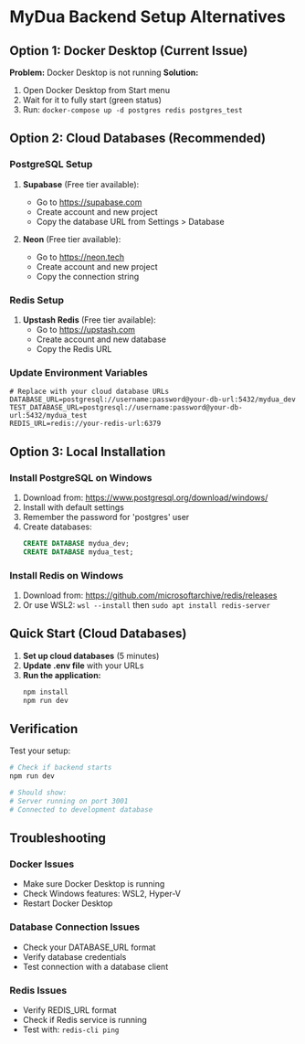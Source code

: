 # MyDua Backend Setup Alternatives

## Option 1: Docker Desktop (Current Issue)

**Problem:** Docker Desktop is not running
**Solution:** 
1. Open Docker Desktop from Start menu
2. Wait for it to fully start (green status)
3. Run: `docker-compose up -d postgres redis postgres_test`

## Option 2: Cloud Databases (Recommended)

### PostgreSQL Setup
1. **Supabase** (Free tier available):
   - Go to https://supabase.com
   - Create account and new project
   - Copy the database URL from Settings > Database

2. **Neon** (Free tier available):
   - Go to https://neon.tech
   - Create account and new project
   - Copy the connection string

### Redis Setup
1. **Upstash Redis** (Free tier available):
   - Go to https://upstash.com
   - Create account and new database
   - Copy the Redis URL

### Update Environment Variables
```env
# Replace with your cloud database URLs
DATABASE_URL=postgresql://username:password@your-db-url:5432/mydua_dev
TEST_DATABASE_URL=postgresql://username:password@your-db-url:5432/mydua_test
REDIS_URL=redis://your-redis-url:6379
```

## Option 3: Local Installation

### Install PostgreSQL on Windows
1. Download from: https://www.postgresql.org/download/windows/
2. Install with default settings
3. Remember the password for 'postgres' user
4. Create databases:
   ```sql
   CREATE DATABASE mydua_dev;
   CREATE DATABASE mydua_test;
   ```

### Install Redis on Windows
1. Download from: https://github.com/microsoftarchive/redis/releases
2. Or use WSL2: `wsl --install` then `sudo apt install redis-server`

## Quick Start (Cloud Databases)

1. **Set up cloud databases** (5 minutes)
2. **Update .env file** with your URLs
3. **Run the application:**
   ```bash
   npm install
   npm run dev
   ```

## Verification

Test your setup:
```bash
# Check if backend starts
npm run dev

# Should show:
# Server running on port 3001
# Connected to development database
```

## Troubleshooting

### Docker Issues
- Make sure Docker Desktop is running
- Check Windows features: WSL2, Hyper-V
- Restart Docker Desktop

### Database Connection Issues
- Check your DATABASE_URL format
- Verify database credentials
- Test connection with a database client

### Redis Issues
- Verify REDIS_URL format
- Check if Redis service is running
- Test with: `redis-cli ping`
